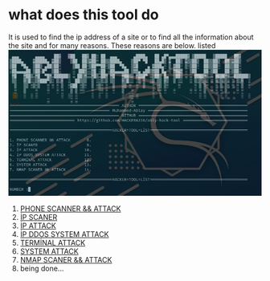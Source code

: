 # what does this tool do
It is used to find the ip address of a site or to find all the information about the site and for many reasons. These reasons are below.
listed
![](images/Screenshot_1.png)

1. [PHONE SCANNER && ATTACK]()
2. [İP SCANER]()
3. [İP ATTACK]()
4. [İP DDOS SYSTEM ATTACK]()
5. [TERMİNAL ATTACK]()
6. [SYSTEM ATTACK]()
7. [NMAP SCANER && ATTACK]()
8. being done...
